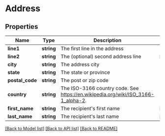 # Address

## Properties
Name | Type | Description | Notes
------------ | ------------- | ------------- | -------------
**line1** | **string** | The first line in the address | 
**line2** | **string** | The (optional) second address line | [optional] 
**city** | **string** | The address city | 
**state** | **string** | The state or province | 
**postal_code** | **string** | The post or zip code | 
**country** | **string** | The ISO-3166 country code. See https://en.wikipedia.org/wiki/ISO_3166-1_alpha-2. | 
**first_name** | **string** | The recipient&#39;s first name | [optional] 
**last_name** | **string** | The recipient&#39;s last name | [optional] 

[[Back to Model list]](../README.md#documentation-for-models) [[Back to API list]](../README.md#documentation-for-api-endpoints) [[Back to README]](../README.md)


